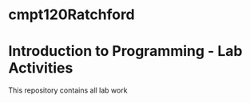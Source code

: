 # cmpt120Ratchford
Introduction to Programming - Lab Activities
============================================
This repository contains all lab work
